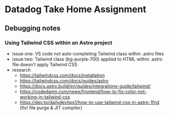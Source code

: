 # Datadog Take Home Assignment

## Debugging notes
### Using Tailwind CSS within an Astro project
- issue one: VS code not auto-completing Tailwind class within .astro files
- issue two: Tailwind class (bg-purple-700) applied to HTML within .astro file doesn't apply Tailwind CSS
- research
  - https://tailwindcss.com/docs/installation
  - https://tailwindcss.com/docs/guides/astro
  - https://docs.astro.build/en/guides/integrations-guide/tailwind/
  - https://codedamn.com/news/frontend/how-to-fix-color-not-working-in-tailwind-css
  - https://dev.to/dailydevtips1/how-to-use-tailwind-css-in-astro-1fnd (fix! file purge & JIT compiler)